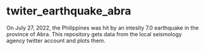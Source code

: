 # twiter_earthquake_abra
On July 27, 2022, the Philippines was hit by an intesity 7.0 earthquake in the province of Abra. This repository gets data from the local seismology agency twitter account and plots them.
